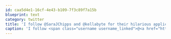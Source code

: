 ```yaml
---
id: caa5d4e1-16cf-4e43-b109-7f3c89f7a15b
blueprint: text
category: twitter
title: 'I follow @SaraJChipps and @kellabyte for their hilarious application of tech terms to real-life #StackOverFlow #DoucheBagBreakpoint'
caption: 'I follow <span class="username username_linked">@<a href="https://twitter.com/SaraJChipps" title="sarajo">SaraJChipps</a></span> and <span class="username username_linked">@<a href="https://twitter.com/kellabyte" title="Kelly Sommers">kellabyte</a></span> for their hilarious application of tech terms to real-life <span class="hashtag hashtag_local">#<a href="http://tweettemp.darylchymko.ca/?tag=stackoverflow">StackOverFlow</a> <span class="hashtag hashtag_local">#<a href="http://tweettemp.darylchymko.ca/?tag=douchebagbreakpoint">DoucheBagBreakpoint</a>'
---
```

